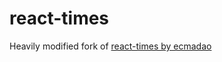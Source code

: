 # react-times
 Heavily modified fork of [react-times by ecmadao](https://github.com/ecmadao/react-times)
